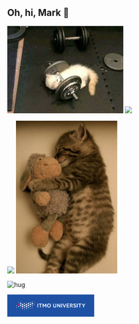 ## Oh, hi, Mark 👋 

<img src="nudes/gym.jpg" height="200"/> <img src="https://github-readme-stats.vercel.app/api?username=vsev0l0d&show_icons=true&theme=tokyonight" height="200"/>

<img src="https://github-readme-stats.vercel.app/api/top-langs/?username=vsev0l0d&layout=compact&theme=tokyonight&langs_count=10" height="350"/> <img src="nudes/hug.jpg" height="350"/>

![hug](nudes/hug.gif)

<a href="https://en.itmo.ru/"><img src="nudes/itmo.png" width="200"/></a>
